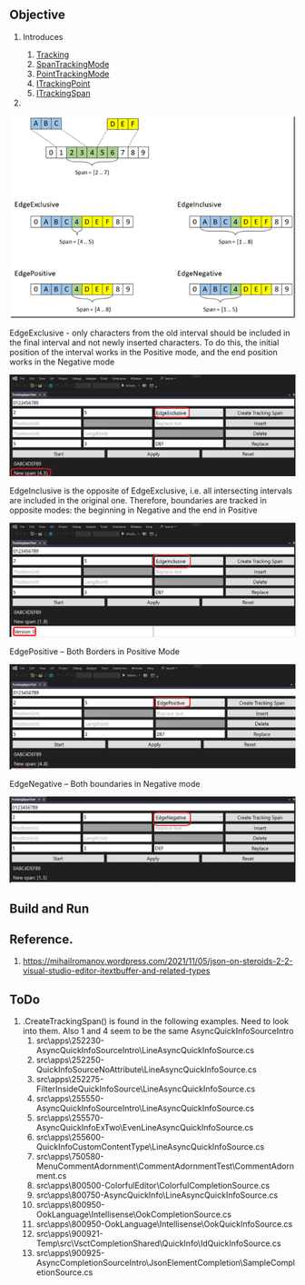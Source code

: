## Objective

1. Introduces
   1. [Tracking](https://learn.microsoft.com/en-us/dotnet/api/microsoft.visualstudio.text.tracking)
   2. [SpanTrackingMode](https://learn.microsoft.com/en-us/dotnet/api/microsoft.visualstudio.text.spantrackingmode)
   3. [PointTrackingMode](https://learn.microsoft.com/en-us/dotnet/api/microsoft.visualstudio.text.pointtrackingmode)
   4. [ITrackingPoint](https://learn.microsoft.com/en-us/dotnet/api/microsoft.visualstudio.text.itrackingpoint)
   5. [ITrackingSpan](https://learn.microsoft.com/en-us/dotnet/api/microsoft.visualstudio.text.itrackingspan)

2. 

![Point Tracking Mode](../220555-TextBufferIntro/Images/68_50_EdgePositive.png)

EdgeExclusive - only characters from the old interval should be included in the final interval and not newly inserted characters. To do this, the initial position of the interval works in the Positive mode, and the end position works in the Negative mode

![Edge Exclusive](Images/50_50_EdgeExclusiveInsert.png)

EdgeInclusive is the opposite of EdgeExclusive, i.e. all intersecting intervals are included in the original one. Therefore, boundaries are tracked in opposite modes: the beginning in Negative and the end in Positive

![Edge Inclusive](Images/51_50_EdgeInclusiveInsert.png)

EdgePositive – Both Borders in Positive Mode

![Edge Positive](Images/52_50_EdgePositiveInsert.png)

EdgeNegative – Both boundaries in Negative mode

![Edge Negative](Images/53_50_EdgeNegativeInsert.png)

## Build and Run


## Reference.

1. https://mihailromanov.wordpress.com/2021/11/05/json-on-steroids-2-2-visual-studio-editor-itextbuffer-and-related-types


## ToDo

1. .CreateTrackingSpan() is found in the following examples. Need to look into them. Also 1 and 4 seem to be the same AsyncQuickInfoSourceIntro
   1. src\apps\252230-AsyncQuickInfoSourceIntro\LineAsyncQuickInfoSource.cs
   2. src\apps\252250-QuickInfoSourceNoAttribute\LineAsyncQuickInfoSource.cs
   3. src\apps\252275-FilterInsideQuickInfoSource\LineAsyncQuickInfoSource.cs
   4. src\apps\255550-AsyncQuickInfoSourceIntro\LineAsyncQuickInfoSource.cs
   5. src\apps\255570-AsyncQuickInfoExTwo\EvenLineAsyncQuickInfoSource.cs
   6. src\apps\255600-QuickInfoCustomContentType\LineAsyncQuickInfoSource.cs
   7. src\apps\750580-MenuCommentAdornment\CommentAdornmentTest\CommentAdornment.cs
   8. src\apps\800500-ColorfulEditor\ColorfulCompletionSource.cs
   9.  src\apps\800750-AsyncQuickInfo\LineAsyncQuickInfoSource.cs
   10. src\apps\800950-OokLanguage\Intellisense\OokCompletionSource.cs
   11. src\apps\800950-OokLanguage\Intellisense\OokQuickInfoSource.cs
   12. src\apps\900921-Temp\src\VsctCompletionShared\QuickInfo\IdQuickInfoSource.cs
   13. src\apps\900925-AsyncCompletionSourceIntro\JsonElementCompletion\SampleCompletionSource.cs


